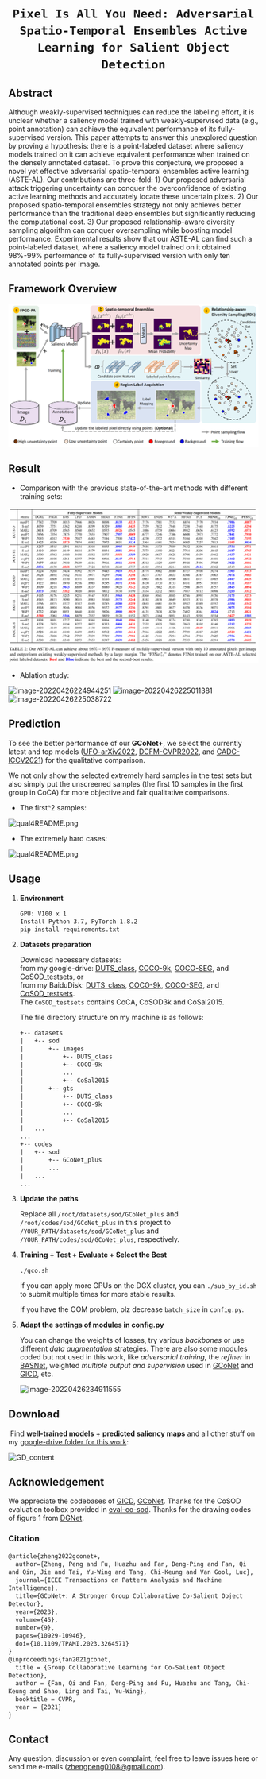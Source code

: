 # <p align=center>`Pixel Is All You Need: Adversarial Spatio-Temporal Ensembles Active Learning for Salient Object Detection`</p>


## Abstract

Although weakly-supervised techniques can reduce the labeling effort, it is unclear whether a saliency model trained with weakly-supervised data (e.g., point annotation) can achieve the equivalent performance of its fully-supervised version. This paper attempts to answer this unexplored question by proving a hypothesis: there is a point-labeled dataset where saliency models trained on it can achieve equivalent performance when trained on the densely annotated dataset. To prove this conjecture, we proposed a novel yet effective adversarial spatio-temporal ensembles active learning (ASTE-AL). Our contributions are three-fold:  1) Our proposed adversarial attack triggering uncertainty can conquer the overconfidence of existing active learning methods and accurately locate these uncertain pixels. 2) Our proposed spatio-temporal ensembles strategy not only achieves better performance than the traditional deep ensembles but significantly reducing the computational cost. 3) Our proposed relationship-aware diversity sampling algorithm can conquer oversampling while boosting model performance.
Experimental results show that our ASTE-AL can find such a point-labeled dataset, where a saliency model trained on it obtained 98\%-99\% performance of its fully-supervised version with only ten annotated points per image. 

## Framework Overview



![arch](README.assets/pipeline.png)

## Result

+ Comparison with the previous state-of-the-art methods with different training sets:

![image-20220601123106208](README.assets/results.png)

+ Ablation study:

<img src="README.assets/image-20220426224944251.png" alt="image-20220426224944251"  />

<img src="README.assets/image-20220426225011381.png" alt="image-20220426225011381"  />

<img src="README.assets/image-20220426225038722.png" alt="image-20220426225038722"  />

## Prediction

To see the better performance of our **GCoNet+**, we select the currently latest and top models ([UFO-arXiv2022](https://github.com/suyukun666/UFO), [DCFM-CVPR2022](https://github.com/siyueyu/DCFM), and [CADC-ICCV2021](https://github.com/nnizhang/CADC)) for the qualitative comparison.

We not only show the selected extremely hard samples in the test sets but also simply put the unscreened samples (the first 10 samples in the first group in CoCA) for more objective and fair qualitative comparisons.

+ The first^2 samples:

![qual4README.png](README.assets/qual4README.png)

+ The extremely hard cases:

![qual4README.png](README.assets/qual4README_hardcase.png)

## Usage

1. **Environment**

    ```
    GPU: V100 x 1
    Install Python 3.7, PyTorch 1.8.2
    pip install requirements.txt

2. **Datasets preparation**

    Download necessary datasets:  
    from my google-drive: [DUTS_class](https://drive.google.com/file/d/1SKaxMtIaLJk2CRdSbf-S0m6vMag1grmd/view?usp=drive_link), [COCO-9k](https://drive.google.com/file/d/1r6tRcSlvH8bXhaZD2VtGmHDxsXFl1v4z/view?usp=drive_link), [COCO-SEG](https://drive.google.com/file/d/1LIOt8mFubvLCJAMUXfgDLRYPLr2zfi9y/view?usp=drive_link), and [CoSOD_testsets](https://drive.google.com/file/d/1pTjxK4gu5kfVeR4Fdc1shZgk47FvybCe/view?usp=drive_link), or  
    from my BaiduDisk: [DUTS_class](https://pan.baidu.com/s/1xNUaar-bzS3apJpHQED9dg?pwd=PSWD), [COCO-9k](https://pan.baidu.com/s/1AEH593Sq1XGZHhgoT4fhfg?pwd=PSWD), [COCO-SEG](https://pan.baidu.com/s/1amS0atRCh85S54CBdQpFDw?pwd=PSWD), and [CoSOD_testsets](https://pan.baidu.com/s/136TGYw_dh7KtVAHw6Kgknw?pwd=PSWD).  
   The `CoSOD_testsets` contains CoCA, CoSOD3k and CoSal2015.

   The file directory structure on my machine is as follows:

    ```
    +-- datasets
    |   +-- sod
    |       +-- images
    |           +-- DUTS_class
    |           +-- COCO-9k
    |           ...
    |           +-- CoSal2015
    |       +-- gts
    |           +-- DUTS_class
    |           +-- COCO-9k
    |           ...
    |           +-- CoSal2015
    |   ...
    ...
    +-- codes
    |   +-- sod
    |       +-- GCoNet_plus
    |       ...
    |   ...
    ...
    ```

4. **Update the paths**

    Replace all `/root/datasets/sod/GCoNet_plus` and `/root/codes/sod/GCoNet_plus` in this project to  `/YOUR_PATH/datasets/sod/GCoNet_plus` and `/YOUR_PATH/codes/sod/GCoNet_plus`, respectively.

5. **Training + Test + Evaluate + Select the Best**

    `./gco.sh`

    If you can apply more GPUs on the DGX cluster, you can `./sub_by_id.sh` to submit multiple times for more stable results.

    If you have the OOM problem, plz decrease `batch_size` in `config.py`.

6. **Adapt the settings of modules in config.py**

    You can change the weights of losses, try various *backbones* or use different *data augmentation* strategies. There are also some modules coded but not used in this work, like *adversarial training*, the *refiner* in [BASNet](https://openaccess.thecvf.com/content_CVPR_2019/papers/Qin_BASNet_Boundary-Aware_Salient_Object_Detection_CVPR_2019_paper.pdf), weighted *multiple output and supervision* used in [GCoNet](https://openaccess.thecvf.com/content/CVPR2021/papers/Fan_Group_Collaborative_Learning_for_Co-Salient_Object_Detection_CVPR_2021_paper.pdf) and [GICD](https://www.ecva.net/papers/eccv_2020/papers_ECCV/papers/123570443.pdf), etc.

    ![image-20220426234911555](README.assets/config.png)

## Download

​	Find **well-trained models** + **predicted saliency maps** and all other stuff on my [google-drive folder for this work](https://drive.google.com/drive/folders/1SIr_wKT3MkZLtZ0jacOOZ_Y5xnl9-OPw?usp=sharing):

![GD_content](README.assets/GD_content.png)

## Acknowledgement

We appreciate the codebases of [GICD](https://github.com/zzhanghub/gicd), [GCoNet](https://github.com/fanq15/GCoNet). Thanks for the CoSOD evaluation toolbox provided in [eval-co-sod](https://github.com/zzhanghub/eval-co-sod). Thanks for the drawing codes of figure 1 from [DGNet](https://github.com/GewelsJI/DGNet).

### Citation

```
@article{zheng2022gconet+,
  author={Zheng, Peng and Fu, Huazhu and Fan, Deng-Ping and Fan, Qi and Qin, Jie and Tai, Yu-Wing and Tang, Chi-Keung and Van Gool, Luc},
  journal={IEEE Transactions on Pattern Analysis and Machine Intelligence}, 
  title={GCoNet+: A Stronger Group Collaborative Co-Salient Object Detector}, 
  year={2023},
  volume={45},
  number={9},
  pages={10929-10946},
  doi={10.1109/TPAMI.2023.3264571}
}
@inproceedings{fan2021gconet,
  title = {Group Collaborative Learning for Co-Salient Object Detection},
  author = {Fan, Qi and Fan, Deng-Ping and Fu, Huazhu and Tang, Chi-Keung and Shao, Ling and Tai, Yu-Wing},
  booktitle = CVPR,
  year = {2021}
}
```



## Contact

Any question, discussion or even complaint, feel free to leave issues here or send me e-mails (zhengpeng0108@gmail.com).

